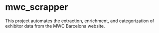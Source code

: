 # mwc_scrapper
This project automates the extraction, enrichment, and categorization of exhibitor data from the MWC Barcelona website.
